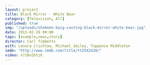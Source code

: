 ```yaml
---
layout: project
title: Black Mirror - White Bear
category: [Television, All]
published: true
img: "/uploads/shaheen-baig-casting-black-mirror-white-bear.jpg"
date: 2013-02-18 00:00
tags: [example,news,story]
director: Carl Tibbetts
with: Lenora Crichlow, Michael Smiley, Tuppence Middleton
imdb: "http://www.imdb.com/title/tt2542420/"
video: n718o2btik
---
```



